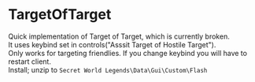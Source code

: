 # TargetOfTarget  
Quick implementation of Target of Target, which is currently broken.  
It uses keybind set in controls("Asssit Target of Hostile Target").  
Only works for targeting friendlies. If you change keybind you will have to restart client.  
Install; unzip to `Secret World Legends\Data\Gui\Custom\Flash`  